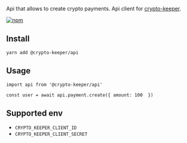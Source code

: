 
Api that allows to create crypto payments.
Api client for [crypto-keeper](https://crypto-keeper.com). 

[![npm](https://img.shields.io/npm/v/@userino/admin-api)](https://www.npmjs.com/package/@userino/admin-api)

## Install

``yarn add @crypto-keeper/api``

## Usage

```tsx
import api from '@crypto-keeper/api'

const user = await api.payment.create({ amount: 100  })
```


## Supported env

- `CRYPTO_KEEPER_CLIENT_ID`
- `CRYPTO_KEEPER_CLIENT_SECRET`

